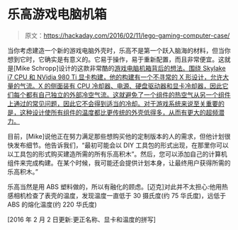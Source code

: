 # 乐高游戏电脑机箱

> 原文：<https://hackaday.com/2016/02/11/lego-gaming-computer-case/>

当你考虑建造一个新的游戏电脑外壳时，乐高不是第一个跃入脑海的材料，但当你想到它时，它确实是有意义的。它易于操作，易于重新配置，而且非常便宜。这就是[Mike Schropp]设计的这款非常酷的[游戏电脑机箱背后的想法。围绕 Skylake i7 CPU 和 NVidia 980 Ti 显卡构建，他的构建有一个不寻常的 X 形设计，允许大量的气流。X 的侧面装有 CPU 冷却器、电源、硬盘驱动器和显卡冷却器，因此它们每个都有自己独立的外部冷空气流。这就避免了一个组件的热空气从另一个组件上通过的常见问题，因此它不会得到适当的冷却。对于游戏系统来说至关重要的是，这种设计使所有组件的温度都比更传统的外壳低得多，从而有更大的超频潜力。](http://www.totalgeekdom.com/?p=3676)

目前，[Mike]说他正在努力满足那些想购买他的定制版本的人的需求，但他计划很快发布细节。他告诉我们，“最初可能会以 DIY 工具包的形式出现，在那里你可以以工具包的形式购买建造所需的所有乐高积木”。然后，您可以添加自己的计算机组件来完成构建。在某个时候，我可能还会提供计划本身，让最终用户获得所需的乐高积木。”

乐高当然是用 ABS 塑料做的，所以有融化的顾虑。[迈克]对此并不太担心:他用热感相机检查了表壳的温度，发现温度一直低于 30 摄氏度(约 75 华氏度)，远低于 ABS 的熔化温度(约 220 华氏度)

[2016 年 2 月 2 日更新:更正名称、显卡和温度的拼写]